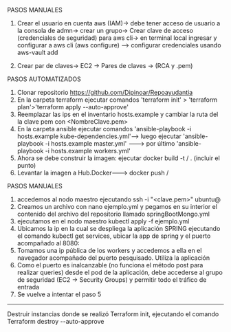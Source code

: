 PASOS MANUALES

1. Crear el usuario en cuenta aws (IAM)-> debe tener acceso de usuario a la consola de admn-> crear un grupo-> Crear clave de acceso (credenciales de seguridad) para aws cli-> en terminal local ingresar y configurar a aws cli (aws configure) --> configurar credenciales usando aws-vault add <NombreDeUsuarioIAM>

2. Crear par de claves-> EC2 -> Pares de claves	-> (RCA y .pem) 


PASOS AUTOMATIZADOS

1. Clonar repositorio https://github.com/Dipinoar/Repoayudantia
2. En la carpeta terraform ejecutar comandos 'terraform init' > 'terraform plan'>'terraform apply --auto-approve'
3. Reemplazar las ips en el inventario hosts.example y cambiar la ruta del la clave pem con <NombreClave.pem>
4. En la carpeta ansible ejecutar comandos 'ansible-playbook -i hosts.example kube-dependencies.yml'--> luego ejecutar 'ansible-playbook -i hosts.example master.yml' ---> por último 'ansible-playbook -i hosts.example workers.yml'
5. Ahora se debe construir la imagen: ejecutar docker build -t <nombre-repositorio>/<nombre-imagen> .  (incluir el punto)
6. Levantar la imagen a Hub.Docker---> docker push <nombre-repositorio>/<nombre-imagen>


PASOS MANUALES
1. accedemos al nodo maestro ejecutando ssh -i "<clave.pem>" ubuntu@<ip-maestro>
2. Creamos un archivo con nano ejemplo.yml y pegamos en su interior el contenido del archivo del repositorio llamado springBootMongo.yml
3. ejecutamos en el nodo maestro kubectl apply -f ejemplo.yml
4. Ubicamos la ip en la cual se despliega la aplicación SPRING ejecutando el comando kubectl get services, ubicar la app de spring y el puerto acompañado al 8080:<puerto>
5. Tomamos una ip pública de los workers y accedemos a ella en el navegador acompañado del puerto pesquisado. Utiliza la aplicación
6. Como el puerto es inalcanzable (no funciona el método post para realizar queries) desde el pod de la aplicación, debe accederse al grupo de seguridad (EC2 -> Security Groups) y permitir todo el tráfico de entrada
7. Se vuelve a intentar el paso 5


-------------

Destruir instancias donde se realizó Terraform init, ejecutando el comando Terraform destroy --auto-approve








